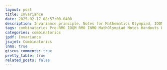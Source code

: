```yaml
---
layout: post
title: Invariance
date: 2025-02-17 08:57:00-0400
description: Invariance principle. Notes for Mathematics Olympiad, IOQM, RMO, INMO. Problem set, Solutions, Questions, Answers, Hints, Walkthroughs, Discussions, Solutions in pdf.
tags: combinatorics Pre-RMO IOQM RMO INMO MathOlympiad Notes Handouts LectureNotes
categories: combinatorics
jpdf: Invariance
jsujet: Combinatorics
lnmo: true
giscus_comments: true
pretty_table: true
related_posts: false
---
```

